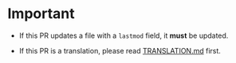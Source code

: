 # Important

- If this PR updates a file with a `lastmod` field, it **must** be updated.

- If this PR is a translation, please read [TRANSLATION.md](https://github.com/letsencrypt/website/blob/master/TRANSLATION.md) first.
